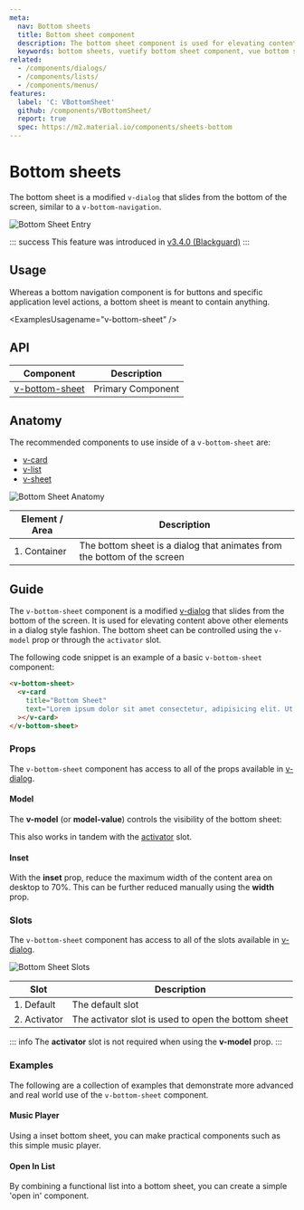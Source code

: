 ```yaml
---
meta:
  nav: Bottom sheets
  title: Bottom sheet component
  description: The bottom sheet component is used for elevating content above other elements in a dialog style fashion.
  keywords: bottom sheets, vuetify bottom sheet component, vue bottom sheet component
related:
  - /components/dialogs/
  - /components/lists/
  - /components/menus/
features:
  label: 'C: VBottomSheet'
  github: /components/VBottomSheet/
  report: true
  spec: https://m2.material.io/components/sheets-bottom
---
```


# Bottom sheets

The bottom sheet is a modified `v-dialog` that slides from the bottom of the screen, similar to a `v-bottom-navigation`.

![Bottom Sheet Entry](https://cdn.vuetifyjs.com/docs/images/components/v-bottom-sheet/v-bottom-sheet-entry.png)

<PageFeatures />

::: success
This feature was introduced in [v3.4.0 (Blackguard)](/getting-started/release-notes/?version=v3.4.0)
:::

## Usage

Whereas a bottom navigation component is for buttons and specific application level actions, a bottom sheet is meant to contain anything.

<ExamplesUsagename="v-bottom-sheet" />

<PromotedEntry />

## API

| Component                                        | Description       |
|--------------------------------------------------|-------------------|
| [v-bottom-sheet](/api/v-bottom-sheet/) | Primary Component |

<ApiInline hide-links />

## Anatomy

The recommended components to use inside of a `v-bottom-sheet` are:

* [v-card](/components/cards/)
* [v-list](/components/lists/)
* [v-sheet](/components/sheets/)

![Bottom Sheet Anatomy](https://cdn.vuetifyjs.com/docs/images/components/v-bottom-sheet/v-bottom-sheet-anatomy.png)

| Element / Area | Description                                                              |
|----------------|--------------------------------------------------------------------------|
| 1. Container   | The bottom sheet is a dialog that animates from the bottom of the screen |

## Guide

The `v-bottom-sheet` component is a modified [v-dialog](/components/dialogs/) that slides from the bottom of the screen. It is used for elevating content above other elements in a dialog style fashion. The bottom sheet can be controlled using the `v-model` prop or through the `activator` slot.

The following code snippet is an example of a basic `v-bottom-sheet` component:

```html
<v-bottom-sheet>
  <v-card
    title="Bottom Sheet"
    text="Lorem ipsum dolor sit amet consectetur, adipisicing elit. Ut, eos? Nulla aspernatur odio rem, culpa voluptatibus eius debitis."
  ></v-card>
</v-bottom-sheet>
```

### Props

The `v-bottom-sheet` component has access to all of the props available in [v-dialog](/api/v-dialog/).

#### Model

The **v-model** (or **model-value**) controls the visibility of the bottom sheet:

<ExamplesExample file="v-bottom-sheet/prop-model" />

This also works in tandem with the [activator](/api/v-bottom-sheet/#slots-activator) slot.

#### Inset

With the **inset** prop, reduce the maximum width of the content area on desktop to 70%. This can be further reduced manually using the **width** prop.

<ExamplesExample file="v-bottom-sheet/prop-inset" />

### Slots

The `v-bottom-sheet` component has access to all of the slots available in [v-dialog](/api/v-dialog#slots).

![Bottom Sheet Slots](https://cdn.vuetifyjs.com/docs/images/components/v-bottom-sheet/v-bottom-sheet-slots.png)

| Slot         | Description                                         |
|--------------|-----------------------------------------------------|
| 1. Default   | The default slot                                    |
| 2. Activator | The activator slot is used to open the bottom sheet |

::: info
The **activator** slot is not required when using the **v-model** prop.
:::

### Examples

The following are a collection of examples that demonstrate more advanced and real world use of the `v-bottom-sheet` component.

#### Music Player

Using a inset bottom sheet, you can make practical components such as this simple music player.

<ExamplesExample file="v-bottom-sheet/misc-player" />

#### Open In List

By combining a functional list into a bottom sheet, you can create a simple 'open in' component.

<ExamplesExample file="v-bottom-sheet/misc-open-in-list" />

